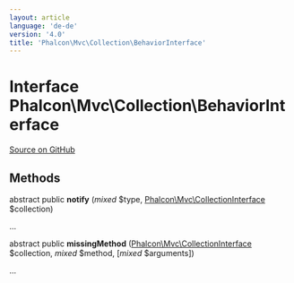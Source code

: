 ```yaml
---
layout: article
language: 'de-de'
version: '4.0'
title: 'Phalcon\Mvc\Collection\BehaviorInterface'
---
```


# Interface **Phalcon\Mvc\Collection\BehaviorInterface**

<a href="https://github.com/phalcon/cphalcon/tree/v4.0.0/phalcon/mvc/collection/behaviorinterface.zep" class="btn btn-default btn-sm">Source on GitHub</a>

## Methods

abstract public **notify** (*mixed* $type, [Phalcon\Mvc\CollectionInterface](api/Phalcon_Mvc_CollectionInterface) $collection)

...

abstract public **missingMethod** ([Phalcon\Mvc\CollectionInterface](api/Phalcon_Mvc_CollectionInterface) $collection, *mixed* $method, [*mixed* $arguments])

...